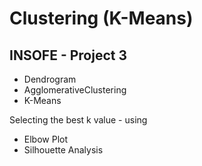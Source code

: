 # Clustering (K-Means)
## INSOFE - Project 3

- Dendrogram
- AgglomerativeClustering
- K-Means

Selecting the best k value - using
- Elbow Plot
- Silhouette Analysis
